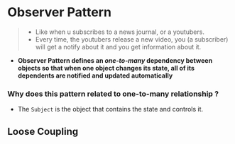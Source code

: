 # Observer Pattern

> - Like when u subscribes to a news journal, or a youtubers.
> - Every time, the youtubers release a new video, you (a subscriber) will get a notify about it and you get information about it.

- **Observer Pattern defines an _one-to-many_ dependency between objects so that when one object changes its state, all of its dependents are notified and updated automatically**


### Why does this pattern related to one-to-many relationship ?

- The `Subject` is the object that contains the state and controls it. 

## Loose Coupling


